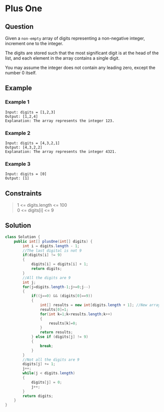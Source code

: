# Plus One

## Question

Given a `non-empty` array of digits representing a non-negative integer, increment one to the integer.

The digits are stored such that the most significant digit is at the head of the list, and each element in the array contains a single digit.

You may assume the integer does not contain any leading zero, except the number 0 itself.


## Example

### Example 1

```
Input: digits = [1,2,3]
Output: [1,2,4]
Explanation: The array represents the integer 123.
```

### Example 2

```
Input: digits = [4,3,2,1]
Output: [4,3,2,2]
Explanation: The array represents the integer 4321.
```

### Example 3

```
Input: digits = [0]
Output: [1]
```

## Constraints

> 1 <= digits.length <= 100\
> 0 <= digits[i] <= 9


## Solution

```java
class Solution {
    public int[] plusOne(int[] digits) {
        int i = digits.length - 1;
        //The last digital is not 9
        if(digits[i] != 9)
        {
            digits[i] = digits[i] + 1;
            return digits;
        }
        //All the digits are 9
        int j;
        for(j=digits.length-1;j>=0;j--)
        {
            if((j==0) && (digits[0]==9))
            {
                int[] results = new int[digits.length + 1]; //New array
                results[0]=1;
                for(int k=1;k<results.length;k++)
                {
                    results[k]=0;
                }
                return results;
            } else if (digits[j] != 9)
            {
                break;
            }
        }
        //Not all the digits are 9
        digits[j] += 1;
        j++;
        while(j < digits.length)
        {
            digits[j] = 0;
            j++;
        }
        return digits;
    }
}
```